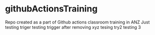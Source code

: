 # githubActionsTraining
Repo created as a part of Github actions classroom training in ANZ
Just testing triger
testing trigger after removing xyz
tesing try2
testing 3
